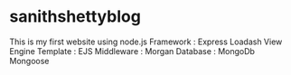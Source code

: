 # sanithshettyblog
This is my first website using node.js
Framework : Express
Loadash
View Engine Template : EJS
Middleware : Morgan
Database : MongoDb
Mongoose
